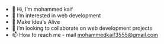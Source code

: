- 👋 Hi, I’m mohammed kaif
- 👀 I’m interested in web development
- 🌱 Make Idea's Alive
- 💞️ I’m looking to collaborate on web development projects
- 📫 How to reach me - mail mohammedkaif3555@gmail.com

<!---
kaifcodeadict/kaifcodeadict is a ✨ special ✨ repository because its `README.md` (this file) appears on your GitHub profile.
You can click the Preview link to take a look at your changes.
--->
